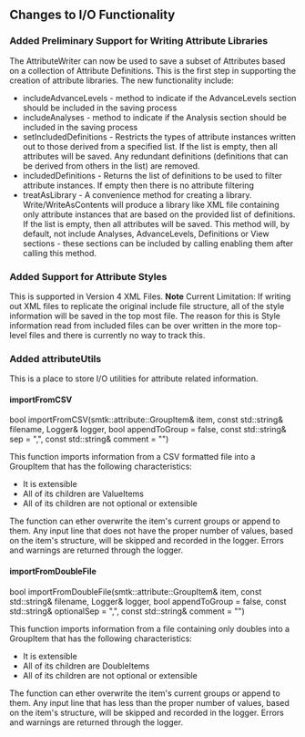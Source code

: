 ## Changes to I/O Functionality
### Added Preliminary Support for Writing Attribute Libraries
The AttributeWriter can now be used to save a subset of Attributes based on a collection of Attribute Definitions.  This is the first step in supporting the creation of attribute libraries.  The new functionality include:

* includeAdvanceLevels - method to indicate if the AdvanceLevels section should be included in the saving process
* includeAnalyses - method to indicate if the Analysis section should be included in the saving process
* setIncludedDefinitions - Restricts the types of attribute instances written out to those derived from a specified list.  If the list is empty, then all attributes will be saved. Any redundant definitions (definitions that can be derived from others in the list) are removed.
* includedDefinitions - Returns the list of definitions to be used to filter attribute instances.  If empty then there is no attribute filtering
* treatAsLibrary - A convenience  method for creating a library. Write/WriteAsContents will produce a library like XML file containing only attribute instances that are based on the provided list of definitions. If the list is empty, then all attributes will be saved. This method will, by default, not include Analyses, AdvanceLevels, Definitions or View sections - these sections can be included by calling enabling them after calling this method.

### Added Support for Attribute Styles
This is supported in Version 4 XML Files.
**Note** Current Limitation: If writing out XML files to replicate the original include file structure, all of the style information will be saved in the top most file.  The reason for this is Style information read from included files can be over written in the more top-level files and there is currently no way to track this.

### Added attributeUtils
This is a place to store I/O utilities for attribute related information.

#### importFromCSV
 bool importFromCSV(smtk::attribute::GroupItem& item, const std::string& filename,
    Logger& logger, bool appendToGroup = false, const std::string& sep = ",", const std::string& comment = "")

 This function imports information from a CSV formatted file into a GroupItem that has the following characteristics:
 * It is extensible
 * All of its children are ValueItems
 * All of its children are not optional or extensible

 The function can ether overwrite the item's current groups or append to them.  Any input line that does not have the proper number of values, based on the item's structure, will be skipped and recorded in the logger.  Errors and warnings are returned through the logger.

#### importFromDoubleFile
 bool importFromDoubleFile(smtk::attribute::GroupItem& item, const std::string& filename,
  Logger& logger, bool appendToGroup = false, const std::string& optionalSep = ",", const std::string& comment = "")

 This function imports information from a file containing only doubles into a GroupItem that has the following characteristics:
 * It is extensible
 * All of its children are DoubleItems
 * All of its children are not optional or extensible

 The function can ether overwrite the item's current groups or append to them.  Any input line that has less than the proper number of values, based on the item's structure, will be skipped and recorded in the logger.  Errors and warnings are returned through the logger.
